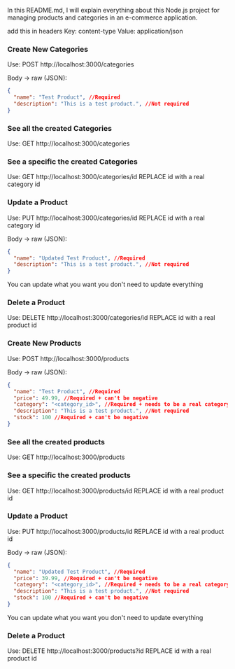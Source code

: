 In this README.md, I will explain everything about this Node.js project for managing products and categories in an e-commerce application.

add this in headers Key: content-type Value: application/json

### Create New Categories

Use: POST http://localhost:3000/categories

Body -> raw (JSON):
```json
{
  "name": "Test Product", //Required
  "description": "This is a test product.", //Not required
}
```
### See all the created Categories

Use: GET http://localhost:3000/categories

### See a specific the created Categories

Use: GET http://localhost:3000/categories/id REPLACE id with a real category id

### Update a Product

Use: PUT http://localhost:3000/categories/id REPLACE id with a real category id

Body -> raw (JSON):
```json
{
  "name": "Updated Test Product", //Required
  "description": "This is a test product.", //Not required
}
```
You can update what you want you don't need to update everything

### Delete a Product

Use: DELETE http://localhost:3000/categories/id REPLACE id with a real product id



### Create New Products

Use: POST http://localhost:3000/products

Body -> raw (JSON):
```json
{
  "name": "Test Product", //Required
  "price": 49.99, //Required + can't be negative
  "category": "<category_id>", //Required + needs to be a real category id
  "description": "This is a test product.", //Not required
  "stock": 100 //Required + can't be negative
}
```
### See all the created products

Use: GET http://localhost:3000/products

### See a specific the created products

Use: GET http://localhost:3000/products/id REPLACE id with a real product id

### Update a Product

Use: PUT http://localhost:3000/products/id REPLACE id with a real product id

Body -> raw (JSON):
```json
{
  "name": "Updated Test Product", //Required
  "price": 39.99, //Required + can't be negative
  "category": "<category_id>", //Required + needs to be a real category id
  "description": "This is a test product.", //Not required
  "stock": 100 //Required + can't be negative
}
```
You can update what you want you don't need to update everything

### Delete a Product

Use: DELETE http://localhost:3000/products?id REPLACE id with a real product id

